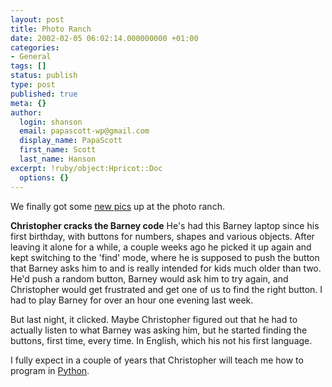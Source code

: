 ```yaml
---
layout: post
title: Photo Ranch
date: 2002-02-05 06:02:14.000000000 +01:00
categories:
- General
tags: []
status: publish
type: post
published: true
meta: {}
author:
  login: shanson
  email: papascott-wp@gmail.com
  display_name: PapaScott
  first_name: Scott
  last_name: Hanson
excerpt: !ruby/object:Hpricot::Doc
  options: {}
---
```

<p>We finally got some <a href="http://photos.shcon.com/index.php?album=02_2002/20020204">new pics</a> up at the photo ranch.</p>
<p><b>Christopher cracks the Barney code</b> He's had this Barney laptop since his first birthday, with buttons for numbers, shapes and various objects. After leaving it alone for a while, a couple weeks ago he picked it up again and kept switching to the 'find' mode, where he is supposed to push the button that Barney asks him to and is really intended for kids much older than two. He'd push a random button, Barney would ask him to try again, and Christopher would get frustrated and get one of us to find the right button. I had to play Barney for over an hour one evening last week.</p>
<p>But last night, it clicked. Maybe Christopher figured out that he had to actually listen to what Barney was asking him, but he started finding the buttons, first time, every time. In English, which his not his first language.</p>
<p>I fully expect in a couple of years that Christopher will teach me how to program in <a href="http://www.python.org">Python</a>.</p>
